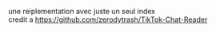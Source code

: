 une reiplementation avec juste un seul index  
credit a https://github.com/zerodytrash/TikTok-Chat-Reader

